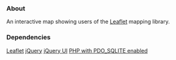 ### About

An interactive map showing users of the [Leaflet](http://leaflet.cloudmade.com/) mapping library.

### Dependencies

[Leaflet](http://leaflet.cloudmade.com/)
[jQuery](http://jquery.com/)
[jQuery UI](http://jqueryui.com/)
[PHP with PDO_SQLITE enabled](http://php.net/manual/en/ref.pdo-sqlite.php)